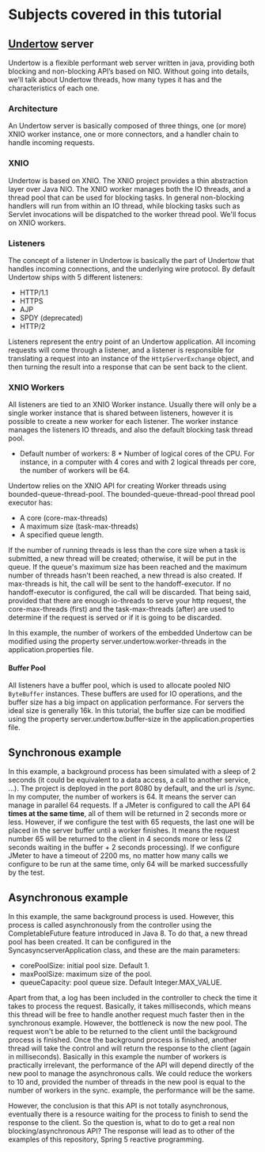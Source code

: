 # Subjects covered in this tutorial
## [Undertow](http://undertow.io/) server
Undertow is a flexible performant web server written in java, providing both blocking and non-blocking API’s based on NIO.
Without going into details, we'll talk about Undertow threads, how many types it has and the characteristics of each one.

### Architecture
An Undertow server is basically composed of three things, one (or more) XNIO worker instance, one or more connectors, and a handler chain to handle incoming requests.

### XNIO
Undertow is based on XNIO. The XNIO project provides a thin abstraction layer over Java NIO. The XNIO worker manages both the IO threads, and a thread pool that can be used for blocking tasks. In general non-blocking handlers will run from within an IO thread, while blocking tasks such as Servlet invocations will be dispatched to the worker thread pool. We'll focus on XNIO workers.

### Listeners
The concept of a listener in Undertow is basically the part of Undertow that handles incoming connections, and the underlying wire protocol. By default Undertow ships with 5 different listeners:
-   HTTP/1.1
-   HTTPS
-   AJP
-   SPDY (deprecated)
-   HTTP/2

Listeners represent the entry point of an Undertow application. All incoming requests will come through a listener, and a listener is responsible for translating a request into an instance of the `HttpServerExchange` object, and then turning the result into a response that can be sent back to the client.

### XNIO Workers
All listeners are tied to an XNIO Worker instance. Usually there will only be a single worker instance that is shared between listeners, however it is possible to create a new worker for each listener. The worker instance manages the listeners IO threads, and also the default blocking task thread pool.
 - Default number of workers: 8 * Number of logical cores of the CPU. For instance, in a computer with 4 cores and with 2 logical threads per core, the number of workers will be 64.

Undertow relies on the XNIO API for creating Worker threads using bounded-queue-thread-pool. The bounded-queue-thread-pool thread pool executor has:
 - A core (core-max-threads)
 - A maximum size (task-max-threads)
 - A specified queue length.

If the number of running threads is less than the core size when a task is submitted, a new thread will be created; otherwise, it will be put in the queue. If the queue's maximum size has been reached and the maximum number of threads hasn't been reached, a new thread is also created. If max-threads is hit, the call will be sent to the handoff-executor. If no handoff-executor is configured, the call will be discarded. That being said, provided that there are enough io-threads to serve your http request, the core-max-threads (first) and the task-max-threads (after) are used to determine if the request is served or if it is going to be discarded.

In this example, the number of workers of the embedded Undertow can be modified using the property server.undertow.worker-threads in the application.properties file.

#### Buffer Pool
All listeners have a buffer pool, which is used to allocate pooled NIO  `ByteBuffer`  instances. These buffers are used for IO operations, and the buffer size has a big impact on application performance. For servers the ideal size is generally 16k. In this tutorial, the buffer size can be modified using the property server.undertow.buffer-size in the application.properties file.

## Synchronous example
In this example, a background process has been simulated with a sleep of 2 seconds (it could be equivalent to a data access, a call to another service, ...). The project is deployed in the port 8080 by default, and the url is /sync. In my computer, the number of workers is 64. It means the server can manage in parallel 64 requests. If a JMeter is configured to call the API 64 **times at the same time**, all of them will be returned in 2 seconds more or less. However, if we configure the test with 65 requests, the last one will be placed in the server buffer until a worker finishes. It means the request number 65 will be returned to the client in 4 seconds more or less (2 seconds waiting in the buffer + 2 seconds processing). If we configure JMeter to have a timeout of 2200 ms, no matter how many calls we configure to be run at the same time, only 64 will be marked successfully by the test.

## Asynchronous example
In this example, the same background process is used. However, this process is called asynchronously from the controller using the CompletableFuture feature introduced in Java 8. To do that, a new thread pool has been created. It can be configured in the SyncasyncserverApplication class, and these are the main parameters:
 - corePoolSize: initial pool size. Default 1.
 - maxPoolSize: maximum size of the pool.
 - queueCapacity: pool queue size. Default Integer.MAX_VALUE.

Apart from that, a log has been included in the controller to check the time it takes to process the request. Basically, it takes milliseconds, which means this thread will be free to handle another request much faster then in the synchronous example. However, the bottleneck is now the new pool. The request won't be able to be returned to the client until the background process is finished. Once the background process is finished, another thread will take the control and will return the response to the client (again in milliseconds). Basically in this example the number of workers is practically irrelevant, the performance of the API will depend directly of the new pool to manage the asynchronous calls. We could reduce the workers to 10 and, provided the number of threads in the new pool is equal to the number of workers in the sync. example, the performance will be the same.

However, the conclusion is that this API is not totally asynchronous, eventually there is a resource waiting for the process to finish to send the response to the client. So the question is, what to do to get a real non blocking/asynchronous API? The response will lead as to other of the examples of this repository, Spring 5 reactive programming.